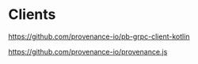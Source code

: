 # Clients

https://github.com/provenance-io/pb-grpc-client-kotlin

https://github.com/provenance-io/provenance.js